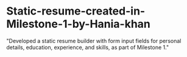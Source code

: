 # Static-resume-created-in-Milestone-1-by-Hania-khan
"Developed a static resume builder with form input fields for personal details, education, experience, and skills, as part of Milestone 1."
